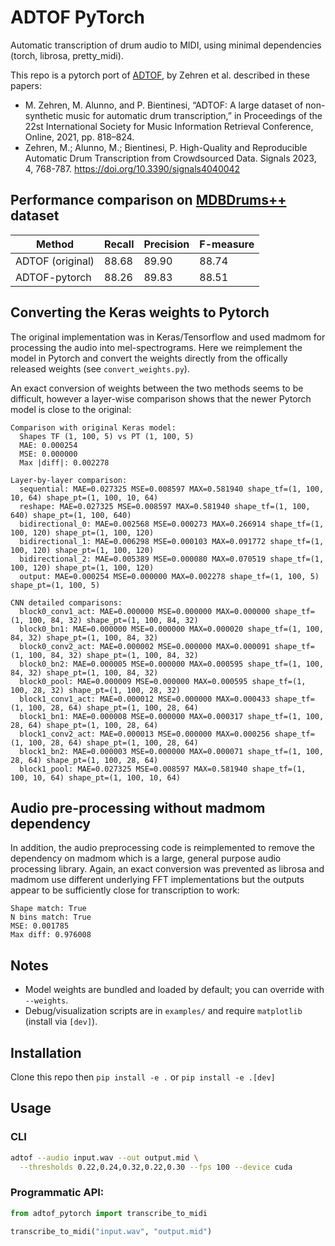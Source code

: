 # ADTOF PyTorch

Automatic transcription of drum audio to MIDI, using minimal dependencies (torch, librosa, pretty_midi).

This repo is a pytorch port of [ADTOF](https://github.com/MZehren/ADTOF), by Zehren et al. described in these papers:

- M. Zehren, M. Alunno, and P. Bientinesi, “ADTOF: A large dataset of non-synthetic music for automatic drum transcription,” in Proceedings of the 22st International Society for Music Information Retrieval Conference, Online, 2021, pp. 818–824.
- Zehren, M.; Alunno, M.; Bientinesi, P. High-Quality and Reproducible Automatic Drum Transcription from Crowdsourced Data. Signals 2023, 4, 768-787. https://doi.org/10.3390/signals4040042

## Performance comparison on [MDBDrums++](https://github.com/xavriley/MDBDrumsPlusPlus) dataset

| Method | Recall | Precision | F-measure |
| --- | --- | --- | --- |
| ADTOF (original) | 88.68 | 89.90 | 88.74 |
| ADTOF-pytorch | 88.26 | 89.83 | 88.51 |

## Converting the Keras weights to Pytorch

The original implementation was in Keras/Tensorflow and used madmom for processing the audio into mel-spectrograms. Here we reimplement the model in Pytorch and convert the weights directly from the offically released weights (see `convert_weights.py`).

An exact conversion of weights between the two methods seems to be difficult, however a layer-wise comparison shows that the newer Pytorch model is close to the original:

```
Comparison with original Keras model:
  Shapes TF (1, 100, 5) vs PT (1, 100, 5)
  MAE: 0.000254
  MSE: 0.000000
  Max |diff|: 0.002278

Layer-by-layer comparison:
  sequential: MAE=0.027325 MSE=0.008597 MAX=0.581940 shape_tf=(1, 100, 10, 64) shape_pt=(1, 100, 10, 64)
  reshape: MAE=0.027325 MSE=0.008597 MAX=0.581940 shape_tf=(1, 100, 640) shape_pt=(1, 100, 640)
  bidirectional_0: MAE=0.002568 MSE=0.000273 MAX=0.266914 shape_tf=(1, 100, 120) shape_pt=(1, 100, 120)
  bidirectional_1: MAE=0.006298 MSE=0.000103 MAX=0.091772 shape_tf=(1, 100, 120) shape_pt=(1, 100, 120)
  bidirectional_2: MAE=0.005389 MSE=0.000080 MAX=0.070519 shape_tf=(1, 100, 120) shape_pt=(1, 100, 120)
  output: MAE=0.000254 MSE=0.000000 MAX=0.002278 shape_tf=(1, 100, 5) shape_pt=(1, 100, 5)

CNN detailed comparisons:
  block0_conv1_act: MAE=0.000000 MSE=0.000000 MAX=0.000000 shape_tf=(1, 100, 84, 32) shape_pt=(1, 100, 84, 32)
  block0_bn1: MAE=0.000000 MSE=0.000000 MAX=0.000020 shape_tf=(1, 100, 84, 32) shape_pt=(1, 100, 84, 32)
  block0_conv2_act: MAE=0.000002 MSE=0.000000 MAX=0.000091 shape_tf=(1, 100, 84, 32) shape_pt=(1, 100, 84, 32)
  block0_bn2: MAE=0.000005 MSE=0.000000 MAX=0.000595 shape_tf=(1, 100, 84, 32) shape_pt=(1, 100, 84, 32)
  block0_pool: MAE=0.000009 MSE=0.000000 MAX=0.000595 shape_tf=(1, 100, 28, 32) shape_pt=(1, 100, 28, 32)
  block1_conv1_act: MAE=0.000012 MSE=0.000000 MAX=0.000433 shape_tf=(1, 100, 28, 64) shape_pt=(1, 100, 28, 64)
  block1_bn1: MAE=0.000008 MSE=0.000000 MAX=0.000317 shape_tf=(1, 100, 28, 64) shape_pt=(1, 100, 28, 64)
  block1_conv2_act: MAE=0.000013 MSE=0.000000 MAX=0.000256 shape_tf=(1, 100, 28, 64) shape_pt=(1, 100, 28, 64)
  block1_bn2: MAE=0.000003 MSE=0.000000 MAX=0.000071 shape_tf=(1, 100, 28, 64) shape_pt=(1, 100, 28, 64)
  block1_pool: MAE=0.027325 MSE=0.008597 MAX=0.581940 shape_tf=(1, 100, 10, 64) shape_pt=(1, 100, 10, 64)
```

## Audio pre-processing without madmom dependency

In addition, the audio preprocessing code is reimplemented to remove the dependency on madmom which is a large, general purpose audio processing library. Again, an exact conversion was prevented as librosa and madmom use different underlying FFT implementations but the outputs appear to be sufficiently close for transcription to work:

```
Shape match: True
N bins match: True
MSE: 0.001785
Max diff: 0.976008
```

## Notes
- Model weights are bundled and loaded by default; you can override with `--weights`.
- Debug/visualization scripts are in `examples/` and require `matplotlib` (install via `[dev]`).

## Installation

Clone this repo then `pip install -e .` or `pip install -e .[dev]`

## Usage

### CLI

```bash
adtof --audio input.wav --out output.mid \
  --thresholds 0.22,0.24,0.32,0.22,0.30 --fps 100 --device cuda
```

### Programmatic API:

```python
from adtof_pytorch import transcribe_to_midi

transcribe_to_midi("input.wav", "output.mid")
```